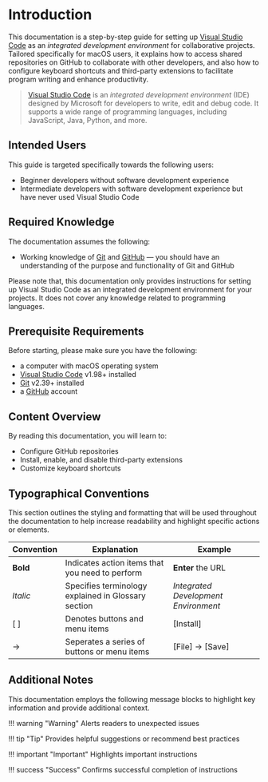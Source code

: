# Introduction
This documentation is a step-by-step guide for setting up [Visual Studio Code](https://code.visualstudio.com/) as an <i>integrated development environment</i> for collaborative projects. Tailored specifically for macOS users, it explains how to access shared repositories on GitHub to collaborate with other developers, and also how to configure keyboard shortcuts and third-party extensions to facilitate program writing and enhance productivity.

> [Visual Studio Code](https://code.visualstudio.com/) is an <i>integrated development environment</i> (IDE) designed by Microsoft for developers to write, edit and debug code. It supports a wide range of programming languages, including JavaScript, Java, Python, and more.


## Intended Users
This guide is targeted specifically towards the following users:

- Beginner developers without software development experience
- Intermediate developers with software development experience but have never used Visual Studio Code


## Required Knowledge
The documentation assumes the following:

- Working knowledge of [Git](https://git-scm.com/) and [GitHub](https://github.com/) — you should have an understanding of the purpose and functionality of Git and GitHub

Please note that, this documentation only provides instructions for setting up Visual Studio Code as an integrated development environment for your projects. It does not cover any knowledge related to programming languages.


## Prerequisite Requirements
Before starting, please make sure you have the following:

- a computer with macOS operating system
- [Visual Studio Code](https://code.visualstudio.com/download) v1.98+ installed
- [Git](https://git-scm.com/downloads/mac) v2.39+ installed
- a [GitHub](https://github.com/signup) account


## Content Overview
By reading this documentation, you will learn to: 

- Configure GitHub repositories
- Install, enable, and disable third-party extensions
- Customize keyboard shortcuts


## Typographical Conventions
This section outlines the styling and formatting that will be used throughout the documentation to help increase readability and highlight specific actions or elements.

| Convention   |Explanation                                             | Example                                   |
| ------------ |--------------------------------------------------------| ----------------------------------------- |
| **Bold** | Indicates action items that you need to perform            | <b>Enter</b> the URL                      |
| <i>Italic</i>| Specifies terminology explained in Glossary section    | <i>Integrated Development Environment</i> |
| [ ]          | Denotes buttons and menu items                         | [Install]                                 |
| →            | Seperates a series of buttons or menu items            | [File] → [Save]                           |

## Additional Notes

This documentation employs the following message blocks to highlight key information and provide additional context.


!!! warning "Warning"
    Alerts readers to unexpected issues

!!! tip "Tip"
    Provides helpful suggestions or recommend best practices

!!! important "Important"
    Highlights important instructions

!!! success "Success"
    Confirms successful completion of instructions